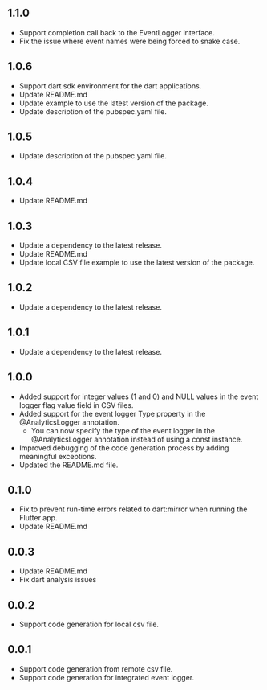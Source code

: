 ## 1.1.0
* Support completion call back to the EventLogger interface.
* Fix the issue where event names were being forced to snake case.

## 1.0.6
* Support dart sdk environment for the dart applications.
* Update README.md
* Update example to use the latest version of the package.
* Update description of the pubspec.yaml file.

## 1.0.5
* Update description of the pubspec.yaml file.

## 1.0.4
* Update README.md

## 1.0.3
* Update a dependency to the latest release.
* Update README.md
* Update local CSV file example to use the latest version of the package.

## 1.0.2
* Update a dependency to the latest release.

## 1.0.1
* Update a dependency to the latest release.

## 1.0.0
* Added support for integer values (1 and 0) and NULL values in the event logger flag value field in CSV files.
* Added support for the event logger Type property in the @AnalyticsLogger annotation.
    * You can now specify the type of the event logger in the @AnalyticsLogger annotation instead of using a const instance.
* Improved debugging of the code generation process by adding meaningful exceptions.
* Updated the README.md file.

## 0.1.0
* Fix to prevent run-time errors related to dart:mirror when running the Flutter app.
* Update README.md

## 0.0.3
* Update README.md
* Fix dart analysis issues

## 0.0.2

* Support code generation for local csv file.

## 0.0.1

* Support code generation from remote csv file.
* Support code generation for integrated event logger.
